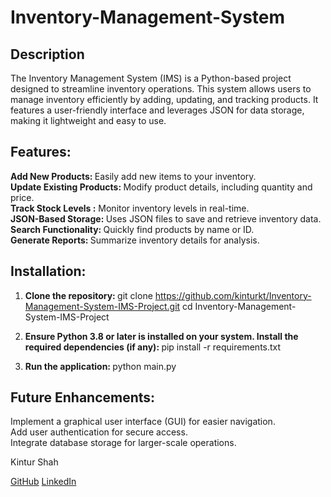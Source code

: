 # Inventory-Management-System

## Description
The Inventory Management System (IMS) is a Python-based project designed to streamline inventory operations. This system allows users to manage inventory efficiently by adding, updating, and tracking products. It features a user-friendly interface and leverages JSON for data storage, making it lightweight and easy to use. <br>

## Features:
<b> Add New Products: </b> Easily add new items to your inventory. <br>
<b> Update Existing Products: </b> Modify product details, including quantity and price. <br>
<b> Track Stock Levels :</b> Monitor inventory levels in real-time. <br>
<b> JSON-Based Storage: </b> Uses JSON files to save and retrieve inventory data. <br>
<b> Search Functionality: </b> Quickly find products by name or ID. <br>
<b> Generate Reports: </b> Summarize inventory details for analysis. <br>

## Installation:

1) <b> Clone the repository: </b> git clone https://github.com/kinturkt/Inventory-Management-System-IMS-Project.git
cd Inventory-Management-System-IMS-Project  <br>
 
2) <b> Ensure Python 3.8 or later is installed on your system. Install the required dependencies (if any): </b> pip install -r requirements.txt <br>

3) <b> Run the application: </b> python main.py

## Future Enhancements:
Implement a graphical user interface (GUI) for easier navigation. <br>
Add user authentication for secure access. <br>
Integrate database storage for larger-scale operations.

Kintur Shah

[GitHub](https://github.com/kinturkt)
[LinkedIn](https://www.linkedin.com/in/kintur-shah-a81134210/)
